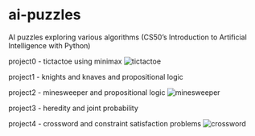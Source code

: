 # ai-puzzles
AI puzzles exploring various algorithms (CS50’s Introduction to Artificial Intelligence with Python)

project0 - tictactoe using minimax
![tictactoe](https://github.com/kasikS/ai-puzzles/assets/8525951/874e5cf9-7467-4c81-92c9-35f52e190e38)


project1 - knights and knaves and propositional logic

project2 - minesweeper and propositional logic
![minesweeper](https://github.com/kasikS/ai-puzzles/assets/8525951/ee2723eb-aec7-48ca-8c90-63da0e421a7f)


project3 - heredity and joint probability

project4 - crossword and constraint satisfaction problems
![crossword](https://github.com/kasikS/ai-puzzles/assets/8525951/f93cea36-dfac-494f-b846-eb2db31040da)

